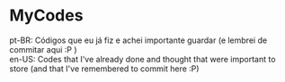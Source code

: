# MyCodes

pt-BR: Códigos que eu já fiz e achei importante guardar (e lembrei de commitar aqui :P ) <br>
en-US: Codes that I've already done and thought that were important to store (and that I've remembered to commit here :P)
